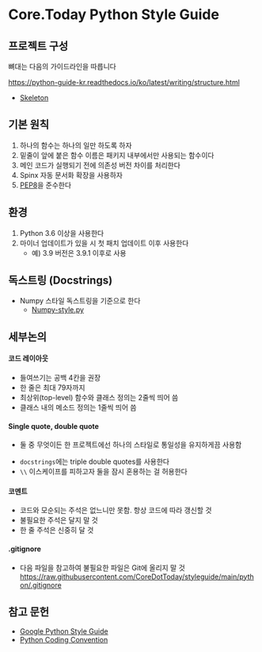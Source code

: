 # Core.Today Python Style Guide

## 프로젝트 구성
뼈대는 다음의 가이드라인을 따릅니다

https://python-guide-kr.readthedocs.io/ko/latest/writing/structure.html

- [Skeleton](https://github.com/navdeep-G/samplemod)


## 기본 원칙
1. 하나의 함수는 하나의 일만 하도록 하자
2. 밑줄이 앞에 붙은 함수 이름은 패키지 내부에서만 사용되는 함수이다
3. 메인 코드가 실행되기 전에 의존성 버전 차이를 처리한다
4. Spinx 자동 문서화 확장을 사용하자
5. [PEP8](https://www.python.org/dev/peps/pep-0008/)을 준수한다


## 환경
1. Python 3.6 이상을 사용한다
2. 마이너 업데이트가 있을 시 첫 패치 업데이트 이후 사용한다
   * 예) 3.9 버전은 3.9.1 이후로 사용


## 독스트링 (Docstrings)
- Numpy 스타일 독스트링을 기준으로 한다
  - [Numpy-style.py](https://github.com/CoreDotToday/styleguide/blob/main/python/docstring/Numpy-style.py)

## 세부논의

#### 코드 레이아웃
- 들여쓰기는 공백 4칸을 권장
- 한 줄은 최대 79자까지
- 최상위(top-level) 함수와 클래스 정의는 2줄씩 띄어 씀
- 클래스 내의 메소드 정의는 1줄씩 띄어 씀


#### Single quote, double quote

- 둘 중 무엇이든 한 프로젝트에선 하나의 스타일로 통일성을 유지하게끔 사용함

* `docstrings`에는 triple double quotes를 사용한다
* `\\` 이스케이프를 피하고자 둘을 잠시 혼용하는 걸 허용한다


#### 코멘트
- 코드와 모순되는 주석은 없느니만 못함. 항상 코드에 따라 갱신할 것
- 불필요한 주석은 달지 말 것
- 한 줄 주석은 신중히 달 것

#### .gitignore
- 다음 파일을 참고하여 불필요한 파일은 Git에 올리지 말 것   
https://raw.githubusercontent.com/CoreDotToday/styleguide/main/python/.gitignore


## 참고 문헌
- [Google Python Style Guide](https://google.github.io/styleguide/pyguide.html)
- [Python Coding Convention](https://spoqa.github.io/2012/08/03/about-python-coding-convention.html)
